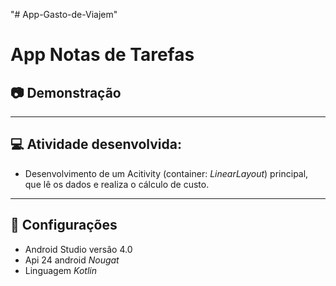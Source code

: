 "# App-Gasto-de-Viajem"

# App Notas de Tarefas

## 📷 Demonstração


_______________
## 💻 Atividade desenvolvida:

* Desenvolvimento de um  Acitivity (container: _LinearLayout_) principal, que lê os dados e realiza o cálculo de custo.

_______________
## 🚀 Configurações

* Android Studio versâo 4.0
* Api 24 android _Nougat_
* Linguagem _Kotlin_



